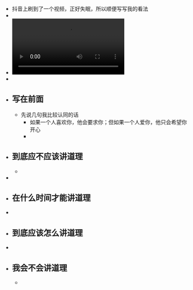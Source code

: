 - 抖音上刷到了一个视频，正好失眠，所以顺便写写我的看法
-
- ![9970a53f31bd463b90b7696bb3c219d9.MP4](../assets/9970a53f31bd463b90b7696bb3c219d9_1644600407339_0.MP4)
-
- ## 写在前面
	- 先说几句我比较认同的话
		- 如果一个人喜欢你，他会要求你；但如果一个人爱你，他只会希望你开心
		-
- ## 到底应不应该讲道理
	-
-
- ## 在什么时间才能讲道理
-
- ## 到底应该怎么讲道理
-
- ## 我会不会讲道理
	-